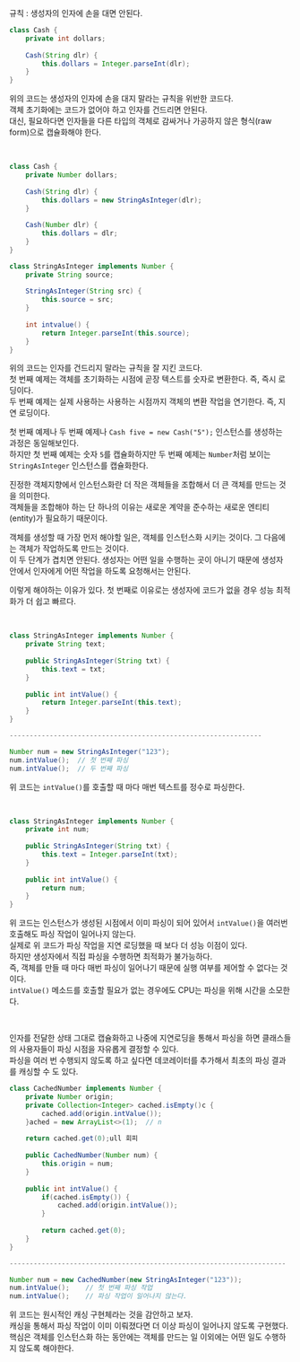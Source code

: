 규칙 : 생성자의 인자에 손을 대면 안된다. 

``` java
class Cash {
    private int dollars;
    
    Cash(String dlr) {
        this.dollars = Integer.parseInt(dlr);
    }
}
```
위의 코드는 생성자의 인자에 손을 대지 말라는 규칙을 위반한 코드다. <br>
객체 초기화에는 코드가 없어야 하고 인자를 건드리면 안된다.  <br>
대신, 필요하다면 인자들을 다른 타입의 객체로 감싸거나 가공하지 않은 형식(raw form)으로 캡슐화해야 한다.

<br>

``` java
class Cash {
    private Number dollars;
    
    Cash(String dlr) {
        this.dollars = new StringAsInteger(dlr);
    }
    
    Cash(Number dlr) {
        this.dollars = dlr;
    }
}

class StringAsInteger implements Number {
    private String source;
    
    StringAsInteger(String src) {
        this.source = src;
    }
    
    int intvalue() {
        return Integer.parseInt(this.source);
    }
}
```
위의 코드는 인자를 건드리지 말라는 규칙을 잘 지킨 코드다.  <br>
첫 번째 예제는 객체를 초기화하는 시점에 곧장 텍스트를 숫자로 변환한다. 즉, 즉시 로딩이다. <br>
두 번째 예제는 실제 사용하는 사용하는 시점까지 객체의 변환 작업을 연기한다. 즉, 지연 로딩이다.

첫 번째 예제나 두 번째 예제나 `Cash five = new Cash("5");` 인스턴스를 생성하는 과정은 동일해보인다.  <br>
하지만 첫 번째 예제는 숫자 `5`를 캡슐화하지만 두 번째 예제는 `Number`처럼 보이는 `StringAsInteger` 인스턴스를 캡슐화한다.

진정한 객체지향에서 인스턴스화란 더 작은 객체들을 조합해서 더 큰 객체를 만드는 것을 의미한다. <br>
객체들을 조합해야 하는 단 하나의 이유는 새로운 계약을 준수하는 새로운 엔티티(entity)가 필요하기 때문이다.

객체를 생성할 때 가장 먼저 해야할 일은, 객체를 인스턴스화 시키는 것이다. 그 다음에는 객체가 작업하도록 만드는 것이다. <br>
이 두 단계가 겹치면 안된다. 생성자는 어떤 일을 수행하는 곳이 아니기 때문에 생성자 안에서 인자에게 어떤 작업을 하도록 요청해서는 안된다.

이렇게 해야하는 이유가 있다. 첫 번째로 이유로는 생성자에 코드가 없을 경우 성능 최적화가 더 쉽고 빠르다.

<br>

``` java
class StringAsInteger implements Number {
    private String text;
    
    public StringAsInteger(String txt) {
        this.text = txt;
    }
    
    public int intValue() {
        return Integer.parseInt(this.text);
    }
}

---------------------------------------------------------------

Number num = new StringAsInteger("123");
num.intValue();  // 첫 번째 파싱
num.intValue();  // 두 번째 파싱


``` 
위 코드는 `intValue()`를 호출할 때 마다 매번 텍스트를 정수로 파싱한다.

<br>

``` java
class StringAsInteger implements Number {
    private int num;
    
    public StringAsInteger(String txt) {
        this.text = Integer.parseInt(txt);
    }
    
    public int intValue() {
        return num;
    }
}
```
위 코드는 인스턴스가 생성된 시점에서 이미 파싱이 되어 있어서 `intValue()`을 여러번 호출해도 파싱 작업이 일어나지 않는다. <br>
실제로 위 코드가 파싱 작업을 지연 로딩했을 때 보다 더 성능 이점이 있다. <br>
하지만 생성자에서 직접 파싱을 수행하면 최적화가 불가능하다. <br>
즉, 객체를 만들 때 마다 매번 파싱이 일어나기 때문에 실행 여부를 제어할 수 없다는 것이다. <br>
`intValue()` 메소드를 호출할 필요가 없는 경우에도 CPU는 파싱을 위해 시간을 소모한다.

<br>

인자를 전달한 상태 그대로 캡슐화하고 나중에 지연로딩을 통해서 파싱을 하면 클래스들의 사용자들이 파싱 시점을 자유롭게 결정할 수 있다. <br>
파싱을 여러 번 수행되지 않도록 하고 싶다면 데코레이터를 추가해서 최초의 파싱 결과를 캐싱할 수 도 있다.

``` java
class CachedNumber implements Number {
    private Number origin;
    private Collection<Integer> cached.isEmpty()c {
        cached.add(origin.intValue());
    }ached = new ArrayList<>(1);  // n
    
    return cached.get(0);ull 회피
    
    public CachedNumber(Number num) {
        this.origin = num;
    }
    
    public int intValue() {
        if(cached.isEmpty()) {
            cached.add(origin.intValue());
        }
        
        return cached.get(0);
    }     
}

---------------------------------------------------------------------

Number num = new CachedNumber(new StringAsInteger("123"));
num.intValue();    // 첫 번째 파싱 작업
num.intValue();    // 파싱 작업이 일어나지 않는다.
```
위 코드는 원시적인 캐싱 구현체라는 것을 감안하고 보자. <br>
캐싱을 통해서 파싱 작업이 이미 이뤄졌다면 더 이상 파싱이 일어나지 않도록 구현했다. <br>
핵심은 객체를 인스턴스화 하는 동안에는 객체를 만드는 일 이외에는 어떤 일도 수행하지 않도록 해야한다. <br>











